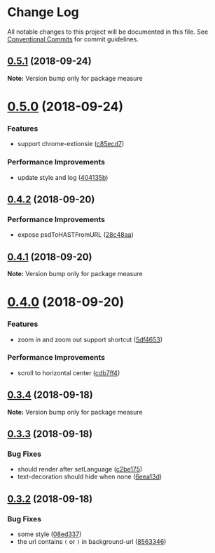 # Change Log

All notable changes to this project will be documented in this file.
See [Conventional Commits](https://conventionalcommits.org) for commit guidelines.

<a name="0.5.1"></a>
## [0.5.1](https://github.com/imcuttle/html-measure/compare/v0.5.0...v0.5.1) (2018-09-24)

**Note:** Version bump only for package measure





<a name="0.5.0"></a>
# [0.5.0](https://github.com/imcuttle/html-measure/compare/v0.4.2...v0.5.0) (2018-09-24)


### Features

* support chrome-extionsie ([c85ecd7](https://github.com/imcuttle/html-measure/commit/c85ecd7))


### Performance Improvements

* update style and log ([404135b](https://github.com/imcuttle/html-measure/commit/404135b))





<a name="0.4.2"></a>
## [0.4.2](https://github.com/imcuttle/html-measure/compare/v0.4.1...v0.4.2) (2018-09-20)


### Performance Improvements

* expose psdToHASTFromURL ([28c48aa](https://github.com/imcuttle/html-measure/commit/28c48aa))





<a name="0.4.1"></a>
## [0.4.1](https://github.com/imcuttle/html-measure/compare/v0.4.0...v0.4.1) (2018-09-20)

**Note:** Version bump only for package measure





<a name="0.4.0"></a>
# [0.4.0](https://github.com/imcuttle/html-measure/compare/v0.3.4...v0.4.0) (2018-09-20)


### Features

* zoom in and zoom out support shortcut ([5df4653](https://github.com/imcuttle/html-measure/commit/5df4653))


### Performance Improvements

* scroll to horizontal center ([cdb7ff4](https://github.com/imcuttle/html-measure/commit/cdb7ff4))





<a name="0.3.4"></a>
## [0.3.4](https://github.com/imcuttle/html-measure/compare/v0.3.3...v0.3.4) (2018-09-18)

**Note:** Version bump only for package measure





<a name="0.3.3"></a>
## [0.3.3](https://github.com/imcuttle/html-measure/compare/v0.3.2...v0.3.3) (2018-09-18)


### Bug Fixes

* should render after setLanguage ([c2be175](https://github.com/imcuttle/html-measure/commit/c2be175))
* text-decoration should hide when none ([6eea13d](https://github.com/imcuttle/html-measure/commit/6eea13d))





<a name="0.3.2"></a>
## [0.3.2](https://github.com/imcuttle/html-measure/compare/v0.3.1...v0.3.2) (2018-09-18)


### Bug Fixes

* some style ([08ed337](https://github.com/imcuttle/html-measure/commit/08ed337))
* the url contains `(` or `)` in background-url ([8563346](https://github.com/imcuttle/html-measure/commit/8563346))

